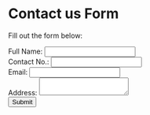 <!DOCTYPE html>
<html lang="en">
<head>
    <meta charset="UTF-8">
    <meta name="viewport" content="width=device-width, initial-scale=1.0">
    <link rel="stylesheet" href="https://maxcdn.bootstrapcdn.com/bootstrap/4.5.2/css/bootstrap.min.css">
    <script src="https://ajax.googleapis.com/ajax/libs/jquery/3.5.1/jquery.min.js"></script>
    <script src="https://cdnjs.cloudflare.com/ajax/libs/popper.js/1.16.0/umd/popper.min.js"></script>
    <script src="https://maxcdn.bootstrapcdn.com/bootstrap/4.5.2/js/bootstrap.min.js"></script>
    <title>Responsive Form</title>
</head>
<body>
    <div class="container mt-5">
        <h1>Contact us Form</h1>
        <p>Fill out the form below:</p>
        <form id="myForm">
            <div class="form-group">
                <label for="fullName">Full Name:</label>
                <input type="text" class="form-control" id="fullName" name="fullName" required>
            </div>
            <div class="form-group">
                <label for="contactNo">Contact No.:</label>
                <input type="tel" class="form-control" id="contactNo" name="contactNo" required>
            </div>
            <div class="form-group">
                <label for="email">Email:</label>
                <input type="email" class="form-control" id="email" name="email" required>
            </div>
            <div class="form-group">
                <label for="address">Address:</label>
                <textarea class="form-control" id="address" name="address" required></textarea>
            </div>
            <button type="submit" class="btn btn-primary">Submit</button>
        </form>
    </div>
</body>
</html>
<script>
    document.getElementById("myForm").addEventListener("submit", function (event) {
        event.preventDefault();
        
        // Validation for Full Name (minimum length 3 characters)
        const fullName = document.getElementById("fullName").value;
        if (fullName.length < 3) {
            alert("Full Name must be at least 3 characters long.");
            return;
        }

        // Validation for Contact No. (must be a valid phone number format)
        const contactNo = document.getElementById("contactNo").value;
        const contactNoPattern = /^\d{10}$/;
        if (!contactNo.match(contactNoPattern)) {
            alert("Contact No. must be a 10-digit number.");
            return;
        }

        // Validation for Email (must be a valid email address)
        const email = document.getElementById("email").value;
        const emailPattern = /^[a-zA-Z0-9._%+-]+@[a-zA-Z0-9.-]+\.[a-zA-Z]{2,}$/;
        if (!email.match(emailPattern)) {
            alert("Please enter a valid email address.");
            return;
        }

        // Validation for Address (minimum length 5 characters)
        const address = document.getElementById("address").value;
        if (address.length < 5) {
            alert("Address must be at least 5 characters long.");
            return;
        }

        // If all validations pass, you can submit the form or perform other actions here
        alert("Form submitted successfully!");
    });
</script>
